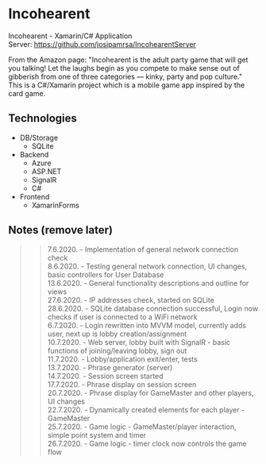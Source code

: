 # Incohearent
Incohearent - Xamarin/C# Application  
Server: https://github.com/josipamrsa/IncohearentServer

From the Amazon page: "Incohearent is the adult party game that will get you talking! Let the laughs begin as you compete to make sense out of gibberish from one of three categories — kinky, party and pop culture."  
This is a C#/Xamarin project which is a mobile game app inspired by the card game. 

## Technologies
* DB/Storage
  * SQLite
* Backend
  * Azure
  * ASP.NET
  * SignalR
  * C#
* Frontend
  * XamarinForms


## Notes (remove later)
>> 7.6.2020. - Implementation of general network connection check  
>> 8.6.2020. - Testing general network connection, UI changes, basic controllers for User Database  
>> 13.6.2020. - General functionality descriptions and outline for views  
>> 27.6.2020. - IP addresses check, started on SQLite  
>> 28.6.2020. - SQLite database connection successful, Login now checks if user is connected to a WiFi network  
>> 6.7.2020. - Login rewritten into MVVM model, currently adds user, next up is lobby creation/assignment  
>> 10.7.2020. - Web server, lobby built with SignalR - basic functions of joining/leaving lobby, sign out  
>> 11.7.2020. - Lobby/application exit/enter, tests  
>> 13.7.2020. - Phrase generator (server)  
>> 14.7.2020. - Session screen started  
>> 17.7.2020. - Phrase display on session screen  
>> 20.7.2020. - Phrase display for GameMaster and other players, UI changes  
>> 22.7.2020. - Dynamically created elements for each player - GameMaster  
>> 25.7.2020. - Game logic - GameMaster/player interaction, simple point system and timer  
>> 26.7.2020. - Game logic - timer clock now controls the game flow

